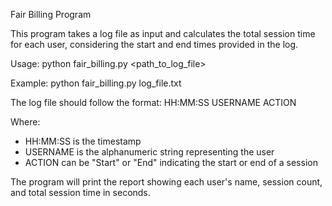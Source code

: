 Fair Billing Program

This program takes a log file as input and calculates the total session time for each user,
considering the start and end times provided in the log.

Usage:
python fair_billing.py <path_to_log_file>

Example:
python fair_billing.py log_file.txt

The log file should follow the format:
HH:MM:SS USERNAME ACTION

Where:
- HH:MM:SS is the timestamp
- USERNAME is the alphanumeric string representing the user
- ACTION can be "Start" or "End" indicating the start or end of a session

The program will print the report showing each user's name, session count, and total session time in seconds.
